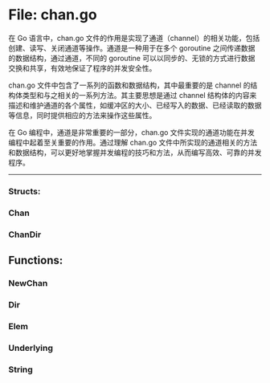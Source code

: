 # File: chan.go

在 Go 语言中，chan.go 文件的作用是实现了通道（channel）的相关功能，包括创建、读写、关闭通道等操作。通道是一种用于在多个 goroutine 之间传递数据的数据结构，通过通道，不同的 goroutine 可以以同步的、无锁的方式进行数据交换和共享，有效地保证了程序的并发安全性。

chan.go 文件中包含了一系列的函数和数据结构，其中最重要的是 channel 的结构体类型和与之相关的一系列方法。其主要思想是通过 channel 结构体的内容来描述和维护通道的各个属性，如缓冲区的大小、已经写入的数据、已经读取的数据等信息，同时提供相应的方法来操作这些属性。

在 Go 编程中，通道是非常重要的一部分，chan.go 文件实现的通道功能在并发编程中起着至关重要的作用。通过理解 chan.go 文件中所实现的通道相关的方法和数据结构，可以更好地掌握并发编程的技巧和方法，从而编写高效、可靠的并发程序。




---

### Structs:

### Chan





### ChanDir





## Functions:

### NewChan





### Dir





### Elem





### Underlying





### String





